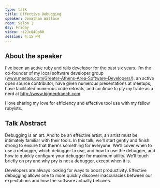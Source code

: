 ```yaml
---
type: talk
title: Effective Debugging
speaker: Jonathan Wallace
room: Salon 1
day: Friday
video: ri2JcQ4Qp80
session: 4:15 PM
---
```


## About the speaker

I've been an active ruby and rails developer for the past six years. I'm the co-founder of my local software developer group (www.meetup.com/Greater-Athens-Area-Software-Developers/), an active open source contributor, have given numerous presentations at meetups, have facilitated numerous code retreats, and continue to ply my trade as a nerd at http://www.bignerdranch.com.

I love sharing my love for efficiency and effective tool use with my fellow rubyists.

## Talk Abstract

Debugging is an art. And to be an effective artist, an artist must be intimately familiar with their tools. In this talk, we'll start gently and finish strong to ensure that there's something for everyone. We'll cover when to use a debugger, which debugger to use, and how to use the debugger, and how to quickly configure your debugger for maximum utility. We'll touch briefly on pry and why pry is not a debugger, except when it is.

Developers are always looking for ways to boost productivity. Effective debugging allows one to more quickly discover inaccuracies between our expectations and how the software actually behaves.
